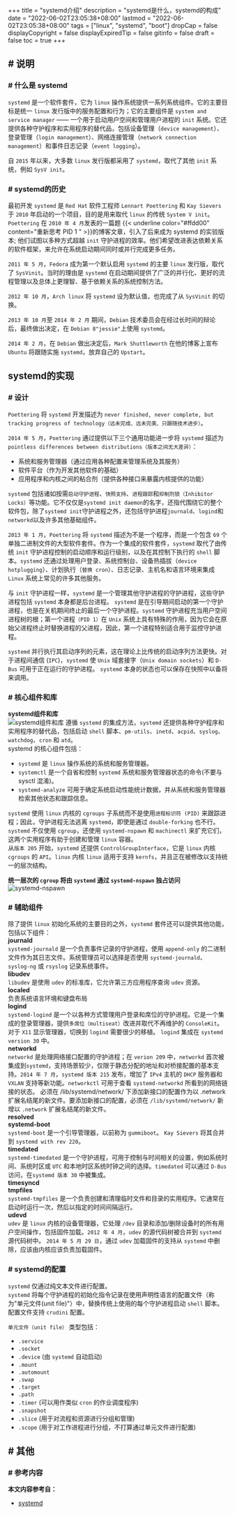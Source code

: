+++
title = "systemd介绍"
description = "systemd是什么，systemd的构成"
date = "2022-06-02T23:05:38+08:00"
lastmod = "2022-06-02T23:05:38+08:00"
tags = ["linux", "systemd", "boot"]
dropCap = false
displayCopyright = false
displayExpiredTip = false
gitinfo = false
draft = false
toc = true
+++

## \# 说明
### \# 什么是 systemd
`systemd` 是一个软件套件，它为 `linux` 操作系统提供一系列系统组件。它的主要目标是统一 `linux` 发行版中的服务配置和行为；它的主要组件是 `system and service manager` —— 一个用于启动用户空间和管理用户进程的 `init` 系统。它还提供各种守护程序和实用程序的替代品，包括设备管理（`device management`）、登录管理（`login management`）、网络连接管理（`network connection management`）和事件日志记录（`event logging`）。

自 `2015` 年以来，大多数 `linux` 发行版都采用了 `systemd`，取代了其他 `init` 系统，例如 `SysV init`。

### \# systemd的历史
最初开发 `systemd` 是 `Red Hat` 软件工程师 `Lennart Poettering` 和 `Kay Sievers` 于 `2010` 年启动的一个项目，目的是用来取代 `linux` 的传统 `System V init`。`Poettering` 在 `2010 年 4 月`发表的一篇题 {{< underline color="#ffdd00" content="重新思考 PID 1 " >}}的博客文章，引入了后来成为 systemd 的实验版本; 他们试图以多种方式超越 `init` 守护进程的效率。他们希望改进表达依赖关系的软件框架，来允许在系统启动期间同时或并行完成更多任务。

`2011 年 5 月`，`Fedora` 成为第一个默认启用 `systemd` 的主要 `linux` 发行版，取代了 `SysVinit`。当时的理由是 `systemd` 在启动期间提供了广泛的并行化、更好的流程管理以及总体上更理智、基于依赖关系的系统控制方法。

`2012 年 10 月`，`Arch linux` 将 `systemd` 设为默认值，也完成了从 `SysVinit` 的切换。

`2013 年 10 月`至 `2014 年 2 月` 期间，`Debian` 技术委员会在经过长时间的辩论后，最终做出决定，在 `Debian 8"jessie"`上使用 `systemd`。

`2014 年 2 月`，在 `Debian` 做出决定后，`Mark Shuttleworth` 在他的博客上宣布 `Ubuntu` 将跟随实施 `systemd`，放弃自己的 `Upstart`。

## systemd的实现
### \# 设计
`Poettering` 将 `systemd` 开发描述为 `never finished, never complete, but tracking progress of technology（远未完成、远未完美、只跟随技术进步）`。

`2014 年 5 月`，`Poettering` 通过提供以下三个通用功能进一步将 `systemd` 描述为`pointless differences between distributions（版本之间无大差异）`：
- 系统和服务管理器（通过应用各种配置来管理系统及其服务）
- 软件平台（作为开发其他软件的基础）
- 应用程序和内核之间的粘合剂（提供各种接口来暴露内核提供的功能）

`systemd` 包括诸如按需`启动守护进程`、`快照支持`、`进程跟踪`和`抑制剂锁（Inhibitor Locks）`等功能。它不仅仅是`systemd init daemon`的名字，还指代围绕它的整个软件包，除了`systemd init`守护进程之外，还包括守护进程`journald`、`logind`和`networkd`以及许多其他基础组件。

`2013 年 1 月`，`Poettering` 将 `systemd` 描述为不是一个程序，而是一个包含 `69` 个单独二进制文件的大型软件套件。作为一个集成的软件套件，`systemd` 取代了由传统 `init` 守护进程控制的启动顺序和运行级别，以及在其控制下执行的 `shell` 脚本。`systemd` 还通过处理用户登录、系统控制台、设备热插拔（`device hotplugging`）、计划执行（`替换 cron`）、日志记录、主机名和语言环境来集成 `Linux` 系统上常见的许多其他服务。

与 `init` 守护进程一样，`systemd` 是一个管理其他守护进程的守护进程，这些守护进程包括 `systemd` 本身都是后台进程。 `systemd` 是在引导期间启动的第一个守护进程，也是在关机期间终止的最后一个守护进程。`systemd` 守护进程充当用户空间进程树的根；第一个进程`（PID 1）`在 `Unix` 系统上具有特殊的作用，因为它会在原始父进程终止时替换进程的父进程，因此，第一个进程特别适合用于监控守护进程。

`systemd` 并行执行其启动序列的元素，这在理论上比传统的启动序列方法更快。对于进程间通信 (`IPC`)，`systemd` 使 `Unix` 域套接字（`Unix domain sockets`）和 `D-Bus` 可用于正在运行的守护进程。 `systemd` 本身的状态也可以保存在快照中以备将来调用。

### \# 核心组件和库
**systemd组件和库**  
![systemd组件和库](https://ruisum.oss-cn-shenzhen.aliyuncs.com/img/2022/06/20220605-1626.png)
遵循 `systemd` 的集成方法，`systemd` 还提供各种守护程序和实用程序的替代品，包括启动 `shell` 脚本、`pm-utils`、`inetd`、`acpid`、`syslog`、`watchdog`、`cron` 和 `atd`。   
systemd 的核心组件包括：
- `systemd` 是 `linux` 操作系统的系统和服务管理器。
- `systemctl` 是一个自省和控制 `systemd` 系统和服务管理器状态的命令(不要与 sysctl 混淆)。
- `systemd-analyze` 可用于确定系统启动性能统计数据，并从系统和服务管理器检索其他状态和跟踪信息。  

`systemd` 使用 `linux` 内核的 `cgroups` 子系统而不是使用`进程标识符 (PID)` 来跟踪进程；因此，守护进程无法逃离 `systemd`，即使是通过 `double-forking` 也不行。  
`systemd` 不仅使用 `cgroup`，还使用 `systemd-nspawn` 和 `machinectl` 来扩充它们，这两个实用程序有助于创建和管理 `linux` 容器。  
从`版本 205` 开始，`systemd` 还提供 `ControlGroupInterface`，它是 `linux` 内核 `cgroups` 的 `API`。`linux` 内核 `linux` 适用于支持 `kernfs`，并且正在被修改以支持统一的层次结构。  

**统一层次的 `cgroup` 将由 `systemd` 通过 `systemd-nspawn` 独占访问**  
![systemd-nspawn](https://ruisum.oss-cn-shenzhen.aliyuncs.com/img/2022/06/20220605-1627.png)

### \# 辅助组件
除了提供 `linux` 初始化系统的主要目的之外，`systemd` 套件还可以提供其他功能，包括以下组件：  
**journald**  
`systemd-journald` 是一个负责事件记录的守护进程，使用 `append-only` 的二进制文件作为其日志文件。系统管理员可以选择是否使用 `systemd-journald`、`syslog-ng` 或 `rsyslog` 记录系统事件。  
**libudev**  
`libudev` 是使用 `udev` 的标准库，它允许第三方应用程序查询 `udev` 资源。  
**localed**  
负责系统语言环境和键盘布局  
**logind**  
`systemd-logind` 是一个以各种方式管理用户登录和席位的守护进程。它是一个集成的登录管理器，提供`多席位（multiseat）`改进并取代不再维护的 `ConsoleKit`。对于 `X11` 显示管理器，切换到 `logind` 需要很少的移植。 `logind` 集成在 `systemd version 30` 中。  
**networkd**  
`networkd` 是处理网络接口配置的守护进程；在 `verion 209` 中，`networkd` 首次被集成到`systemd`，支持场景较少，仅限于静态分配的地址和对桥接配置的基本支持。`2014 年 7 月`，`systemd 版本 215` 发布，增加了 `IPv4` 主机的 `DHCP` 服务器和 `VXLAN` 支持等新功能。`networkctl` 可用于查看 `systemd-networkd` 所看到的网络链接的状态。 必须在 /lib/systemd/network/ 下添加新接口的配置作为以 .network 扩展名结尾的新文件。要添加新接口的配置，必须在 `/lib/systemd/network/` 新增以 `.network` 扩展名结尾的新文件。  
**resolved**  
**systemd-boot**  
`systemd-boot` 是一个引导管理器，以前称为 `gummiboot`。 `Kay Sievers` 将其合并到 `systemd with rev 220`。  
**timedated**  
`systemd-timedated` 是一个守护进程，可用于控制与时间相关的设置，例如系统时间、系统时区或 `UTC` 和本地时区系统时钟之间的选择。`timedated` 可以通过 `D-Bus` 访问，在`systemd 版本 30` 中被集成。  
**timesyncd**  
**tmpfiles**  
`systemd-tmpfiles` 是一个负责创建和清理临时文件和目录的实用程序。它通常在启动时运行一次，然后以指定的时间间隔运行。  
**udevd**  
`udev` 是 `linux` 内核的设备管理器，它处理 `/dev` 目录和添加/删除设备时的所有用户空间操作，包括固件加载。`2012 年 4 月`，`udev` 的源代码树被合并到 `systemd` 源代码树中。
`2014 年 5 月 29 日`，通过 `udev` 加载固件的支持从 `systemd` 中删除，应该由内核应该负责加载固件。

### \# systemd的配置
`systemd` 仅通过纯文本文件进行配置。  
`systemd` 将每个守护进程的初始化指令记录在使用声明性语言的配置文件（称为"单元文件(unit file)"）中，替换传统上使用的每个守护进程启动 `shell` 脚本。配置文件支持 `crudini` 配置。

`单元文件（unit file）` 类型包括：
- `.service`
- `.socket`
- `.device` (由 `systemd` 自动启动)
- `.mount`
- `.automount`
- `.swap`
- `.target`
- `.path`
- `.timer` (可以用作类似 `cron` 的作业调度程序)
- `.snapshot`
- `.slice` (用于对流程和资源进行分组和管理)
- `.scope` (用于对工作进程进行分组，不打算通过单元文件进行配置)

## \# 其他
### \# 参考内容
**本文内容参考自：**  
- [systemd](https://en.wikipedia.org/wiki/Systemd)
